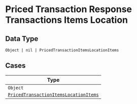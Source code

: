 
# Priced Transaction Response Transactions Items Location

## Data Type

`Object | nil | PricedTransactionItemsLocationItems`

## Cases

| Type |
|  --- |
| `Object` |
| [`PricedTransactionItemsLocationItems`](../../../doc/models/priced-transaction-items-location-items.md) |

